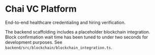 # Chai VC Platform

End-to-end healthcare credentialing and hiring verification.

The backend scaffolding includes a placeholder blockchain integration. Block
confirmation wait time has been tuned to under two seconds for development
purposes. See `backend/src/blockchain/blockchain_integration.ts`.
